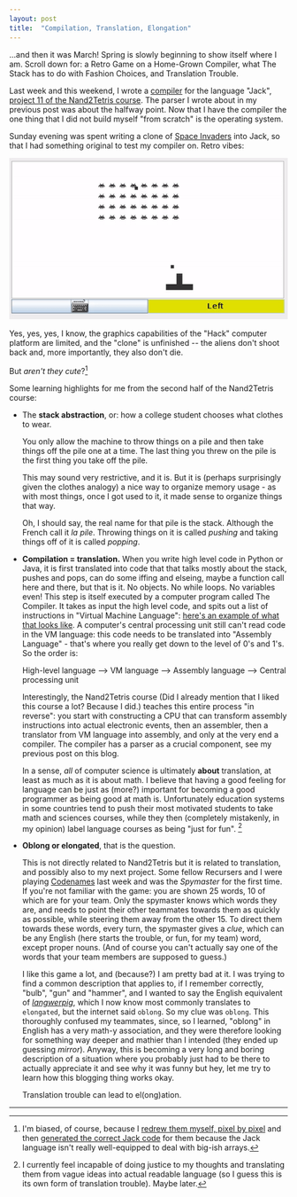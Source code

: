 ```yaml
---
layout: post
title:  "Compilation, Translation, Elongation"
---
```


...and then it was March! Spring is slowly beginning to show itself where I am. Scroll down for: a Retro Game on a Home-Grown Compiler, what The Stack has to do with Fashion Choices, and Translation Trouble.

Last week and this weekend, I wrote a [compiler](https://github.com/mnopqr1/MyNand2Tetris/tree/master/Compiler) for the language "Jack", [project 11 of the Nand2Tetris course](https://www.nand2tetris.org/project11). The parser I wrote about in my previous post was about the halfway point. Now that I have the compiler the one thing that I did not build myself "from scratch" is the operating system. 

Sunday evening was spent writing a clone of [Space Invaders](https://github.com/mnopqr1/MyNand2Tetris/tree/master/JackSpaceInvaders) into Jack, so that I had something original to test my compiler on. Retro vibes:

![Sunday Space Invaders](/assets/jackspace.gif)

Yes, yes, yes, I know, the graphics capabilities of the "Hack" computer platform are limited, and the "clone" is unfinished -- the aliens don't shoot back and, more importantly, they also don't die. 

But *aren't they cute*?[^1] 

Some learning highlights for me from the second half of the Nand2Tetris course:

* The **stack abstraction**, or: how a college student chooses what clothes to wear. 

    You only allow the machine to throw things on a pile and then take things off the pile one at a time. The last thing you threw on the pile is the first thing you take off the pile. 

    This may sound very restrictive, and it is. But it is (perhaps surprisingly given the clothes analogy) a nice way to organize memory usage - as with most things, once I got used to it, it made sense to organize things that way.

    Oh, I should say, the real name for that pile is the stack. Although the French call it *la pile*. Throwing things on it is called *pushing* and taking things off of it is called *popping*.

* **Compilation = translation.** When you write high level code in Python or Java, it is first translated into code that that talks mostly about the stack, pushes and pops, can do some iffing and elseing, maybe a function call here and there, but that is it. No objects. No while loops. No variables even! This step is itself executed by a computer program called The Compiler. It takes as input the high level code, and spits out a list of instructions in "Virtual Machine Language": [here's an example of what that looks like](https://github.com/mnopqr1/MyNand2Tetris/blob/master/JackSpaceInvaders/SpaceInvadersGame.vm). A computer's central processing unit still can't read code in the VM language: this code needs to be translated into "Assembly Language" - that's where you really get down to the level of 0's and 1's. So the order is:

    High-level language --> VM language --> Assembly language --> Central processing unit

    Interestingly, the Nand2Tetris course (Did I already mention that I liked this course a lot? Because I did.) teaches this entire process "in reverse": you start with constructing a CPU that can transform assembly instructions into actual electronic events, then an assembler, then a translator from VM language into assembly, and only at the very end a compiler. The compiler has a parser as a crucial component, see my previous post on this blog.

    In a sense, *all* of computer science is ultimately **about** translation, at least as much as it is about math. I believe that having a good feeling for language can be just as (more?) important for becoming a good programmer as being good at math is. Unfortunately education systems in some countries tend to push their most motivated students to take math and sciences courses, while they then (completely mistakenly, in my opinion) label language courses as being "just for fun". [^2]

* **Oblong or elongated**, that is the question.

    This is not directly related to Nand2Tetris but it is related to translation, and possibly also to my next project. Some fellow Recursers and I were playing [Codenames](https://codenames.game) last week and was the *Spymaster* for the first time. If you're not familiar with the game: you are shown 25 words, 10 of which are for your team. Only the spymaster knows which words they are, and needs to point their other teammates towards them as quickly as possible, while steering them away from the other 15. To direct them towards these words, every turn, the spymaster gives a *clue*, which can be any English (here starts the trouble, or fun, for my team) word, except proper nouns. (And of course you can't actually say one of the words that your team members are supposed to guess.)

    I like this game a lot, and (because?) I am pretty bad at it. I was trying to find a common description that applies to, if I remember correctly, "bulb", "gun" and "hammer", and I wanted to say the English equivalent of *[langwerpig](https://www.deepl.com/translator#nl/en/langwerpig)*, which I now know most commonly translates to `elongated`, but the internet said `oblong`. So my clue was `oblong`. This thoroughly confused my teammates, since, so I learned, "oblong" in English has a very math-y association, and they were therefore looking for something way deeper and mathier than I intended (they ended up guessing *mirror*). Anyway, this is becoming a very long and boring description of a situation where you probably just had to be there to actually appreciate it and see why it was funny but hey, let me try to learn how this blogging thing works okay.

    Translation trouble can lead to el(ong)ation.

---





[^1]: I'm biased, of course, because I [redrew them myself, pixel by pixel](https://github.com/mnopqr1/MyNand2Tetris/blob/master/JackSpaceInvaders/alienpixel.dat) and then [generated the correct Jack code](https://github.com/mnopqr1/MyNand2Tetris/blob/master/JackSpaceInvaders/generatedrawcode.py) for them because the Jack language isn't really well-equipped to deal with big-ish arrays.

[^2]: I currently feel incapable of doing justice to my thoughts and translating them from vague ideas into actual readable language (so I guess this is its own form of translation trouble). Maybe later.